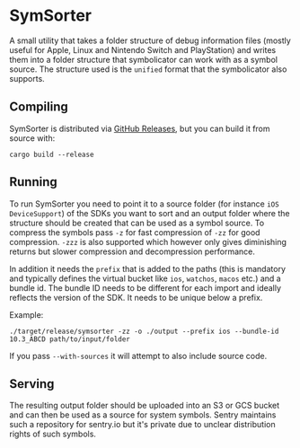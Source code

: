 # SymSorter

A small utility that takes a folder structure of debug information files
(mostly useful for Apple, Linux and Nintendo Switch and PlayStation)
and writes them into a folder structure that symbolicator can work with as a symbol source.
The structure used is the `unified` format that the symbolicator also supports.

## Compiling

SymSorter is distributed via [GitHub Releases](https://github.com/getsentry/symbolicator/releases),
but you can build it from source with:

```
cargo build --release
```

## Running

To run SymSorter you need to point it to a source folder (for instance `iOS
DeviceSupport`) of the SDKs you want to sort and an output folder where the
structure should be created that can be used as a symbol source.  To compress
the symbols pass `-z` for fast compression of `-zz` for good compression.
`-zzz` is also supported which however only gives diminishing returns but
slower compression and decompression performance.

In addition it needs the `prefix` that is added to the paths (this is mandatory
and typically defines the virtual bucket like `ios`, `watchos`, `macos` etc.)
and a bundle id.  The bundle ID needs to be different for each import and
ideally reflects the version of the SDK.  It needs to be unique below a
prefix.

Example:

```
./target/release/symsorter -zz -o ./output --prefix ios --bundle-id 10.3_ABCD path/to/input/folder
```

If you pass `--with-sources` it will attempt to also include source code.

## Serving

The resulting output folder should be uploaded into an S3 or GCS bucket and can then
be used as a source for system symbols.  Sentry maintains such a repository for
sentry.io but it's private due to unclear distribution rights of such symbols.
